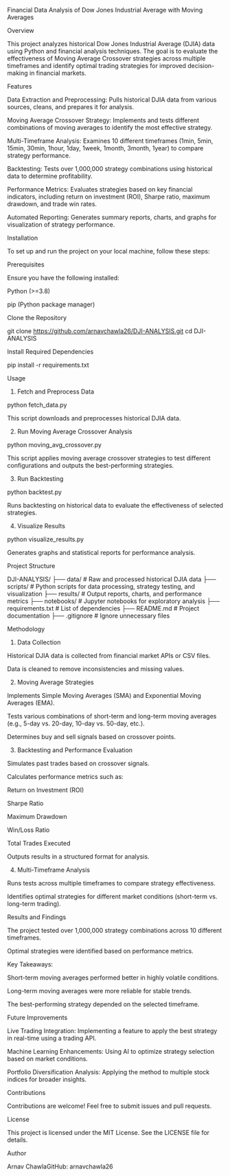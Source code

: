 Financial Data Analysis of Dow Jones Industrial Average with Moving Averages

Overview

This project analyzes historical Dow Jones Industrial Average (DJIA) data using Python and financial analysis techniques. The goal is to evaluate the effectiveness of Moving Average Crossover strategies across multiple timeframes and identify optimal trading strategies for improved decision-making in financial markets.

Features

Data Extraction and Preprocessing: Pulls historical DJIA data from various sources, cleans, and prepares it for analysis.

Moving Average Crossover Strategy: Implements and tests different combinations of moving averages to identify the most effective strategy.

Multi-Timeframe Analysis: Examines 10 different timeframes (1min, 5min, 15min, 30min, 1hour, 1day, 1week, 1month, 3month, 1year) to compare strategy performance.

Backtesting: Tests over 1,000,000 strategy combinations using historical data to determine profitability.

Performance Metrics: Evaluates strategies based on key financial indicators, including return on investment (ROI), Sharpe ratio, maximum drawdown, and trade win rates.

Automated Reporting: Generates summary reports, charts, and graphs for visualization of strategy performance.

Installation

To set up and run the project on your local machine, follow these steps:

Prerequisites

Ensure you have the following installed:

Python (>=3.8)

pip (Python package manager)

Clone the Repository

git clone https://github.com/arnavchawla26/DJI-ANALYSIS.git
cd DJI-ANALYSIS

Install Required Dependencies

pip install -r requirements.txt

Usage

1. Fetch and Preprocess Data

python fetch_data.py

This script downloads and preprocesses historical DJIA data.

2. Run Moving Average Crossover Analysis

python moving_avg_crossover.py

This script applies moving average crossover strategies to test different configurations and outputs the best-performing strategies.

3. Run Backtesting

python backtest.py

Runs backtesting on historical data to evaluate the effectiveness of selected strategies.

4. Visualize Results

python visualize_results.py

Generates graphs and statistical reports for performance analysis.

Project Structure

DJI-ANALYSIS/
├── data/               # Raw and processed historical DJIA data
├── scripts/            # Python scripts for data processing, strategy testing, and visualization
├── results/            # Output reports, charts, and performance metrics
├── notebooks/          # Jupyter notebooks for exploratory analysis
├── requirements.txt    # List of dependencies
├── README.md           # Project documentation
├── .gitignore          # Ignore unnecessary files

Methodology

1. Data Collection

Historical DJIA data is collected from financial market APIs or CSV files.

Data is cleaned to remove inconsistencies and missing values.

2. Moving Average Strategies

Implements Simple Moving Averages (SMA) and Exponential Moving Averages (EMA).

Tests various combinations of short-term and long-term moving averages (e.g., 5-day vs. 20-day, 10-day vs. 50-day, etc.).

Determines buy and sell signals based on crossover points.

3. Backtesting and Performance Evaluation

Simulates past trades based on crossover signals.

Calculates performance metrics such as:

Return on Investment (ROI)

Sharpe Ratio

Maximum Drawdown

Win/Loss Ratio

Total Trades Executed

Outputs results in a structured format for analysis.

4. Multi-Timeframe Analysis

Runs tests across multiple timeframes to compare strategy effectiveness.

Identifies optimal strategies for different market conditions (short-term vs. long-term trading).

Results and Findings

The project tested over 1,000,000 strategy combinations across 10 different timeframes.

Optimal strategies were identified based on performance metrics.

Key Takeaways:

Short-term moving averages performed better in highly volatile conditions.

Long-term moving averages were more reliable for stable trends.

The best-performing strategy depended on the selected timeframe.

Future Improvements

Live Trading Integration: Implementing a feature to apply the best strategy in real-time using a trading API.

Machine Learning Enhancements: Using AI to optimize strategy selection based on market conditions.

Portfolio Diversification Analysis: Applying the method to multiple stock indices for broader insights.

Contributions

Contributions are welcome! Feel free to submit issues and pull requests.

License

This project is licensed under the MIT License. See the LICENSE file for details.

Author

Arnav ChawlaGitHub: arnavchawla26

